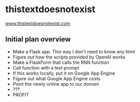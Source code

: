 # thistextdoesnotexist
www.thistextdoesnotexist.com

## Initial plan overview
- Make a Flask app. This way I don't need to know any html
- Figure out how the scripts provided by OpenAI works
- Make a FlaskForm that calls the RNN function 
- Call function with a text prompt
- If this works locally, put it on Google App Engine
- Figure out what Google App Engine costs
- Point the newly online app to our domain
- ???
- PROFIT
